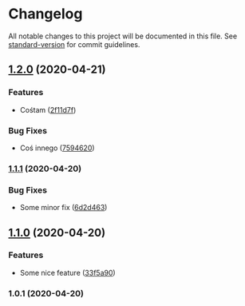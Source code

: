 # Changelog

All notable changes to this project will be documented in this file. See [standard-version](https://github.com/conventional-changelog/standard-version) for commit guidelines.

## [1.2.0](https://github.com/wzieba/ConventionalCommitsWorkshops/compare/v1.1.1...v1.2.0) (2020-04-21)


### Features

* Cośtam ([2f11d7f](https://github.com/wzieba/ConventionalCommitsWorkshops/commit/2f11d7f5d4e01aaf9fd9da054c48ee02456fdb74))


### Bug Fixes

* Coś innego ([7594620](https://github.com/wzieba/ConventionalCommitsWorkshops/commit/7594620002bd340f64938e2a02871cd6b30e2c3c))

### [1.1.1](https://github.com/wzieba/ConventionalCommitsWorkshops/compare/v1.1.0...v1.1.1) (2020-04-20)


### Bug Fixes

* Some minor fix ([6d2d463](https://github.com/wzieba/ConventionalCommitsWorkshops/commit/6d2d4631d83c22e3ddeabaffbf3369c6d654cba7))

## [1.1.0](https://github.com/wzieba/ConventionalCommitsWorkshops/compare/v1.0.1...v1.1.0) (2020-04-20)


### Features

* Some nice feature ([33f5a90](https://github.com/wzieba/ConventionalCommitsWorkshops/commit/33f5a906f0d8fa19ddcc00c88f37ef2fbff908fd))

### 1.0.1 (2020-04-20)
